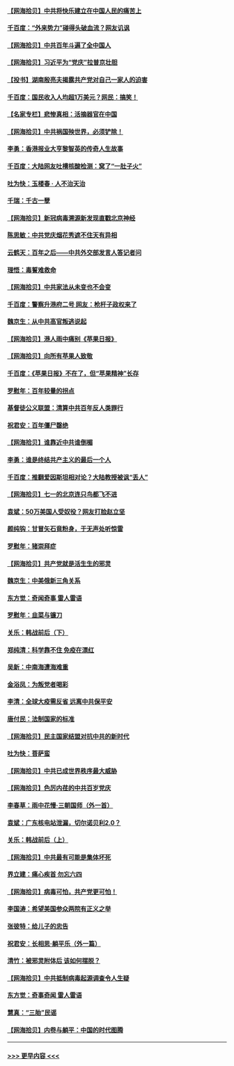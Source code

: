 #### [【网海拾贝】中共将快乐建立在中国人民的痛苦上](../pages/nsc993/n13064939.md?t=07040251) 
#### [千百度：“外来势力”碰得头破血流？网友讥讽](../pages/nsc993/n13064878.md?t=07040251) 
#### [【网海拾贝】中共百年斗遍了全中国人](../pages/nsc993/n13060020.md?t=07040251) 
#### [【网海拾贝】习近平为“党庆”拉普京壮胆](../pages/nsc993/n13057781.md?t=07040251) 
#### [【投书】湖南殷亮夫揭露共产党对自己一家人的迫害](../pages/nsc993/n13057744.md?t=07040251) 
#### [千百度：国民收入人均超1万美元？网民：搞笑！](../pages/nsc993/n13057692.md?t=07040251) 
#### [【名家专栏】悲惨真相：活摘器官在中国](../pages/nsc993/n13056611.md?t=07040251) 
#### [【网海拾贝】中共祸国殃世界，必须铲除！](../pages/nsc993/n13056011.md?t=07040251) 
#### [李勇：香港报业大亨黎智英的传奇人生故事](../pages/nsc993/n13055258.md?t=07040251) 
#### [千百度：大陆网友吐槽核酸检测：窝了“一肚子火”](../pages/nsc993/n13055194.md?t=07040251) 
#### [吐为快：玉楼春 · 人不治天治](../pages/nsc993/n13054028.md?t=07040251) 
#### [千瑞：千古一孽](../pages/nsc993/n13054016.md?t=07040251) 
#### [【网海拾贝】新冠病毒溯源新发现直戳北京神经](../pages/nsc993/n13052425.md?t=07040251) 
#### [陈思敏：中共党庆烟花秀遮不住天有异相](../pages/nsc993/n13052020.md?t=07040251) 
#### [云鹤天：百年之后——中共外交部发言人答记者问](../pages/nsc993/n13051604.md?t=07040251) 
#### [理悟：毒誓难救命](../pages/nsc993/n13051601.md?t=07040251) 
#### [【网海拾贝】中共家法从未变也不会变](../pages/nsc993/n13050366.md?t=07040251) 
#### [千百度：警察升港府二号 网友：枪杆子政权来了](../pages/nsc993/n13050261.md?t=07040251) 
#### [魏京生：从中共高官叛逃说起](../pages/nsc993/n13048997.md?t=07040251) 
#### [【网海拾贝】港人雨中痛别《苹果日报》](../pages/nsc993/n13048941.md?t=07040251) 
#### [【网海拾贝】向所有苹果人致敬](../pages/nsc993/n13046795.md?t=07040251) 
#### [千百度：《苹果日报》不在了，但“苹果精神”长存](../pages/nsc993/n13046703.md?t=07040251) 
#### [罗慰年：百年较量的拐点](../pages/nsc993/n13046542.md?t=07040251) 
#### [基督徒公义联盟：清算中共百年反人类罪行](../pages/nsc993/n13046499.md?t=07040251) 
#### [祝君安：百年僵尸罄绝](../pages/nsc993/n13045595.md?t=07040251) 
#### [【网海拾贝】谁靠近中共谁倒楣](../pages/nsc993/n13044667.md?t=07040251) 
#### [李勇：谁是终结共产主义的最后一个人](../pages/nsc993/n13044397.md?t=07040251) 
#### [千百度：推翻爱因斯坦相对论？大陆教授被讽“丢人”](../pages/nsc993/n13043908.md?t=07040251) 
#### [【网海拾贝】七一的北京连只鸟都飞不进](../pages/nsc993/n13041377.md?t=07040251) 
#### [袁斌：50万美国人受奴役？网友打脸赵立坚](../pages/nsc993/n13041330.md?t=07040251) 
#### [颜纯钩：甘冒矢石竟粉身，于无声处听惊雷](../pages/nsc993/n13041140.md?t=07040251) 
#### [罗慰年：猪崇拜症](../pages/nsc993/n13041071.md?t=07040251) 
#### [【网海拾贝】共产党就是活生生的邪灵](../pages/nsc993/n13036627.md?t=07040251) 
#### [魏京生：中美俄新三角关系](../pages/nsc993/n13035986.md?t=07040251) 
#### [东方觉：奇闻奇事 雷人雷语](../pages/nsc993/n13035878.md?t=07040251) 
#### [罗慰年：韭菜与镰刀](../pages/nsc993/n13034374.md?t=07040251) 
#### [关乐：韩战前后（下）](../pages/nsc993/n13034113.md?t=07040251) 
#### [郑纯清：科学靠不住 免疫在漂红](../pages/nsc993/n13034093.md?t=07040251) 
#### [吴新：中南海遭海难重](../pages/nsc993/n13034084.md?t=07040251) 
#### [金浴凤：为叛党者喝彩](../pages/nsc993/n13034058.md?t=07040251) 
#### [李清：全球大疫需反省 远离中共保平安](../pages/nsc993/n13033784.md?t=07040251) 
#### [唐付民：法制国家的标准](../pages/nsc993/n13032944.md?t=07040251) 
#### [【网海拾贝】民主国家结盟对抗中共的新时代](../pages/nsc993/n13031717.md?t=07040251) 
#### [吐为快：菩萨蛮](../pages/nsc993/n13030033.md?t=07040251) 
#### [【网海拾贝】中共已成世界秩序最大威胁](../pages/nsc993/n13028138.md?t=07040251) 
#### [【网海拾贝】色厉内荏的中共百岁党庆](../pages/nsc993/n13025582.md?t=07040251) 
#### [李春草：雨中花慢‧三朝国师（外一首）](../pages/nsc993/n13025567.md?t=07040251) 
#### [袁斌：广东核电站泄漏，切尔诺贝利2.0？](../pages/nsc993/n13025475.md?t=07040251) 
#### [关乐：韩战前后（上）](../pages/nsc993/n13025387.md?t=07040251) 
#### [【网海拾贝】中共最有可能是集体坏死](../pages/nsc993/n13023101.md?t=07040251) 
#### [界立建：痛心疾首 勿忘六四](../pages/nsc993/n13022339.md?t=07040251) 
#### [【网海拾贝】病毒可怕，共产党更可怕！](../pages/nsc993/n13020728.md?t=07040251) 
#### [李国涛：希望美国参众两院有正义之举](../pages/nsc993/n13020674.md?t=07040251) 
#### [张彼特：给儿子的忠告](../pages/nsc993/n13018934.md?t=07040251) 
#### [祝君安：长相思‧躺平乐（外一篇）](../pages/nsc993/n13018923.md?t=07040251) 
#### [清竹：被邪灵附体后 该如何摆脱？](../pages/nsc993/n13018877.md?t=07040251) 
#### [【网海拾贝】中共抵制病毒起源调查令人生疑](../pages/nsc993/n13017785.md?t=07040251) 
#### [东方觉：奇事奇闻 雷人雷语](../pages/nsc993/n13017577.md?t=07040251) 
#### [慧真：“三胎”民谣](../pages/nsc993/n13017394.md?t=07040251) 
#### [【网海拾贝】内卷与躺平：中国的时代图腾](../pages/nsc993/n13016128.md?t=07040251) 

----
#### [ >>> 更早内容 <<< ](../indexes/nsc993-earlier.md)
